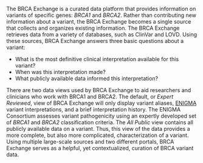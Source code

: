 The BRCA Exchange is a curated data platform that provides information on variants of specific genes: _BRCA1_ and _BRCA2_. Rather than contributing new information about a variant, the BRCA Exchange becomes a single source that collects and organizes existing information. The BRCA Exchange retrieves data from a variety of databases, such as ClinVar and LOVD. Using these sources, BRCA Exchange answers three basic questions about a variant:

* What is the most definitive clinical interpretation available for this variant?
* When was this interpretation made?
* What publicly available data informed this interpretation?

There are two data views used by BRCA Exchange to aid researchers and clinicians who work with BRCA1 and BRCA2. The default, or _Expert Reviewed_, view of BRCA Exchange will only display variant aliases, [ENIGMA](/what-is-enigma-and-how-does-it-determine-variant-classifications.md) variant interpretations, and a brief interpretation history. The ENIGMA Consortium assesses variant pathogenicity using an expertly developed set of _BRCA1_ and _BRCA2_ classification criteria. 
The _All Public_ view contains all publicly available data on a variant. Thus, this view of the data provides a more complete, but also more complicated, characterization of a variant. Using multiple large-scale sources and two different portals, BRCA Exchange serves as a helpful, yet contextualized, curation of BRCA variant data.

